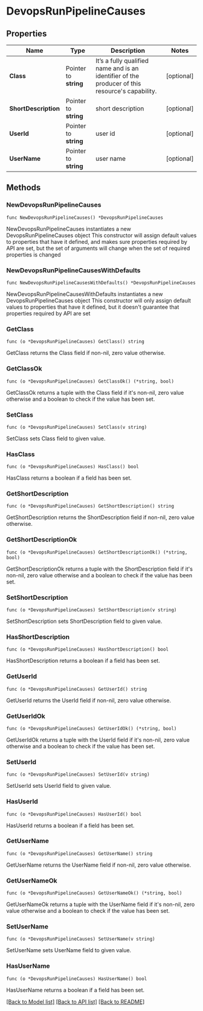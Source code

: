 # DevopsRunPipelineCauses

## Properties

Name | Type | Description | Notes
------------ | ------------- | ------------- | -------------
**Class** | Pointer to **string** | It’s a fully qualified name and is an identifier of the producer of this resource&#39;s capability. | [optional] 
**ShortDescription** | Pointer to **string** | short description | [optional] 
**UserId** | Pointer to **string** | user id | [optional] 
**UserName** | Pointer to **string** | user name | [optional] 

## Methods

### NewDevopsRunPipelineCauses

`func NewDevopsRunPipelineCauses() *DevopsRunPipelineCauses`

NewDevopsRunPipelineCauses instantiates a new DevopsRunPipelineCauses object
This constructor will assign default values to properties that have it defined,
and makes sure properties required by API are set, but the set of arguments
will change when the set of required properties is changed

### NewDevopsRunPipelineCausesWithDefaults

`func NewDevopsRunPipelineCausesWithDefaults() *DevopsRunPipelineCauses`

NewDevopsRunPipelineCausesWithDefaults instantiates a new DevopsRunPipelineCauses object
This constructor will only assign default values to properties that have it defined,
but it doesn't guarantee that properties required by API are set

### GetClass

`func (o *DevopsRunPipelineCauses) GetClass() string`

GetClass returns the Class field if non-nil, zero value otherwise.

### GetClassOk

`func (o *DevopsRunPipelineCauses) GetClassOk() (*string, bool)`

GetClassOk returns a tuple with the Class field if it's non-nil, zero value otherwise
and a boolean to check if the value has been set.

### SetClass

`func (o *DevopsRunPipelineCauses) SetClass(v string)`

SetClass sets Class field to given value.

### HasClass

`func (o *DevopsRunPipelineCauses) HasClass() bool`

HasClass returns a boolean if a field has been set.

### GetShortDescription

`func (o *DevopsRunPipelineCauses) GetShortDescription() string`

GetShortDescription returns the ShortDescription field if non-nil, zero value otherwise.

### GetShortDescriptionOk

`func (o *DevopsRunPipelineCauses) GetShortDescriptionOk() (*string, bool)`

GetShortDescriptionOk returns a tuple with the ShortDescription field if it's non-nil, zero value otherwise
and a boolean to check if the value has been set.

### SetShortDescription

`func (o *DevopsRunPipelineCauses) SetShortDescription(v string)`

SetShortDescription sets ShortDescription field to given value.

### HasShortDescription

`func (o *DevopsRunPipelineCauses) HasShortDescription() bool`

HasShortDescription returns a boolean if a field has been set.

### GetUserId

`func (o *DevopsRunPipelineCauses) GetUserId() string`

GetUserId returns the UserId field if non-nil, zero value otherwise.

### GetUserIdOk

`func (o *DevopsRunPipelineCauses) GetUserIdOk() (*string, bool)`

GetUserIdOk returns a tuple with the UserId field if it's non-nil, zero value otherwise
and a boolean to check if the value has been set.

### SetUserId

`func (o *DevopsRunPipelineCauses) SetUserId(v string)`

SetUserId sets UserId field to given value.

### HasUserId

`func (o *DevopsRunPipelineCauses) HasUserId() bool`

HasUserId returns a boolean if a field has been set.

### GetUserName

`func (o *DevopsRunPipelineCauses) GetUserName() string`

GetUserName returns the UserName field if non-nil, zero value otherwise.

### GetUserNameOk

`func (o *DevopsRunPipelineCauses) GetUserNameOk() (*string, bool)`

GetUserNameOk returns a tuple with the UserName field if it's non-nil, zero value otherwise
and a boolean to check if the value has been set.

### SetUserName

`func (o *DevopsRunPipelineCauses) SetUserName(v string)`

SetUserName sets UserName field to given value.

### HasUserName

`func (o *DevopsRunPipelineCauses) HasUserName() bool`

HasUserName returns a boolean if a field has been set.


[[Back to Model list]](../README.md#documentation-for-models) [[Back to API list]](../README.md#documentation-for-api-endpoints) [[Back to README]](../README.md)


